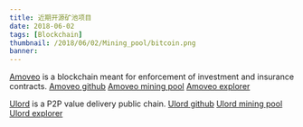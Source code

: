 ```yaml
---
title: 近期开源矿池项目
date: 2018-06-02
tags: [Blockchain]
thumbnail: /2018/06/02/Mining_pool/bitcoin.png
banner: 
---
```


[Amoveo](https://github.com/zack-bitcoin/amoveo) is a blockchain meant for enforcement of investment and insurance contracts.
[Amoveo github](https://github.com/zack-bitcoin/amoveo)
[Amoveo mining pool](https://github.com/zack-bitcoin/amoveo-mining-pool)
[Amoveo explorer](http://veoscan.io/)

[Ulord](https://ulord.one/) is a P2P value delivery public chain.
[Ulord github](https://github.com/UlordChain/UlordChain)
[Ulord mining pool](https://github.com/UlordChain/ulord-node-stratum-pool)
[Ulord explorer](https://explorer.ulord.one/)